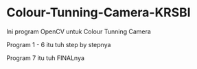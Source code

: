 # Colour-Tunning-Camera-KRSBI
Ini program OpenCV untuk Colour Tunning Camera

Program 1 - 6 itu tuh step by stepnya

Program 7 itu tuh FINALnya
